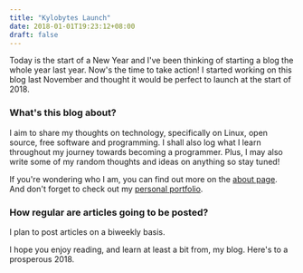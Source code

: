 ```yaml
---
title: "Kylobytes Launch"
date: 2018-01-01T19:23:12+08:00
draft: false
---
```


Today is the start of a New Year and I've been thinking of starting a blog the 
whole year last year. Now's the time to take action! I started working on this
blog last November and thought it would be perfect to launch at the start of
2018.

### What's this blog about?

I aim to share my thoughts on technology, specifically on Linux, open source,
free software and programming. I shall also log what I learn throughout my
journey towards becoming a programmer. Plus, I may also write some of my random
thoughts and ideas on anything so stay tuned!

If you're wondering who I am, you can find out more on the [about page](/about/). And don't forget to check out my
[personal portfolio](https://www.kentdelante.info/).


### How regular are articles going to be posted?

I plan to post articles on a biweekly basis.


I hope you enjoy reading, and learn at least a bit from, my blog. Here's to a
prosperous 2018.
